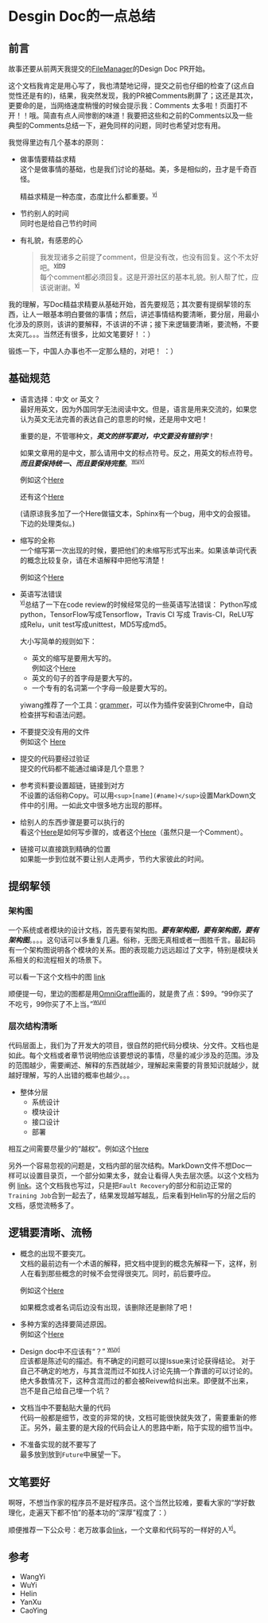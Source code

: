 # Desgin Doc的一点总结
## 前言
故事还要从前两天我提交的[FileManager](https://github.com/PaddlePaddle/Paddle/pull/2013)的Design Doc PR开始。

这个文档我肯定是用心写了，我也清楚地记得，提交之前也仔细的检查了(这点自觉性还是有的)，结果，我突然发现，我的PR被Comments刷屏了；这还是其次，更要命的是，当网络速度稍慢的时候会提示我：Comments 太多啦！页面打不开！！哦。简直有点人间惨剧的味道！我要把这些和之前的Comments以及一些典型的Comments总结一下，避免同样的问题，同时也希望对您有用。

我觉得里边有几个基本的原则：
  
- 做事情要精益求精  
  这个是做事情的基础，也是我们讨论的基础。美，多是相似的，丑才是千奇百怪。
  
  精益求精是一种态度，态度比什么都重要。<sup>[yi](#yi)</sup>
- 节约别人的时间  
  同时也是给自己节约时间
  
- 有礼貌，有感恩的心
  > 我发现诸多之前提了comment，但是没有改，也没有回复。这个不太好吧。<sup>[ying](#ying)</sup>   
  > 每个comment都必须回复。这是开源社区的基本礼貌。别人帮了忙，应该说谢谢。<sup>[yi](#yi)</sup>

我的理解，写Doc精益求精要从基础开始，首先要规范；其次要有提纲挈领的东西，让人一眼基本明白要做的事情；然后，讲述事情结构要清晰，要分层，用最小化涉及的原则，该讲的要解释，不该讲的不讲；接下来逻辑要清晰，要流畅，不要太突兀。。。当然还有很多，比如文笔要好！：）

锻炼一下，中国人办事也不一定那么糙的，对吧！ ：）

## 基础规范

- 语言选择：中文 or 英文？  
  最好用英文，因为外国同学无法阅读中文。但是，语言是用来交流的，如果您认为英文无法完善的表达自己的意思的时候，还是用中文吧！
  
  重要的是，不管哪种文，***英文的拼写要对，中文要没有错别字***！
  
  如果文章用的是中文，那么请用中文的标点符号。反之，用英文的标点符号。***而且要保持统一、而且要保持完整***。<sup>[wuyi](#wuyi)</sup>
  
  例如这个[Here](https://github.com/PaddlePaddle/Paddle/pull/2013#discussion_r114951817)
  
  还有这个[Here](https://github.com/PaddlePaddle/Paddle/pull/2013#discussion_r115093563)
  
  (请原谅我多加了一个Here做锚文本，Sphinx有一个bug，用中文的会报错。下边的处理类似。)

- 缩写的全称   
  一个缩写第一次出现的时候，要把他们的未缩写形式写出来。如果该单词代表的概念比较复杂，请在术语解释中把他写清楚！
  
  例如这个[Here](https://github.com/PaddlePaddle/Paddle/pull/2013#discussion_r115093329)  
  
- 英语写法错误   
  <sup>[yi](#yi)</sup>总结了一下在code review的时候经常见的一些英语写法错误： Python写成python，TensorFlow写成Tensorflow，Travis CI 写成 Travis-CI，ReLU写成Relu，unit test写成unittest，MD5写成md5。

  大小写简单的规则如下：  
  - 英文的缩写是要用大写的。  
    例如这个[Here](https://github.com/PaddlePaddle/Paddle/pull/2013#discussion_r115091985)
  - 英文的句子的首字母是要大写的。
  - 一个专有的名词第一个字母一般是要大写的。
 
  yiwang推荐了一个工具：[grammer](https://www.grammarly.com/)，可以作为插件安装到Chrome中，自动检查拼写和语法问题。
  
- 不要提交没有用的文件  
  例如这个 [Here](https://github.com/PaddlePaddle/Paddle/pull/1964#discussion_r114414822)
  
- 提交的代码要经过验证  
  提交的代码都不能通过编译是几个意思？
  
- 参考资料要设置超链，链接到对方  
  不设置的话俗称Copy。可以用`<sup>[name](#name)</sup>`设置MarkDown文件中的引用。一如此文中很多地方出现的那样。
  
- 给别人的东西步骤是要可以执行的  
  看这个[Here](https://github.com/wangkuiyi/ipynb)是如何写步骤的，或者这个[Here](https://github.com/PaddlePaddle/Paddle/pull/1602#issuecomment-285964510)（虽然只是一个Comment）。
  
- 链接可以直接跳到精确的位置  
  如果能一步到位就不要让别人走两步，节约大家彼此的时间。

## 提纲挈领
### 架构图
一个系统或者模块的设计文档，首先要有架构图。***要有架构图，要有架构图，要有架构图***。。。。这句话可以多重复几遍。俗称，无图无真相或者一图胜千言。最起码有一个架构图说明各个模块的关系。图的表现能力远远超过了文字，特别是模块关系相关的和流程相关的场景下。

可以看一下这个文档中的图 [link](https://github.com/PaddlePaddle/Paddle/tree/develop/doc/design/cluster_train)

顺便提一句，里边的图都是用[OmniGraffle](https://www.omnigroup.com/omnigraffle)画的，就是贵了点：$99。“99你买了不吃亏，99你买了不上当。”<sup>[wuyi](#wuyi)</sup>

### 层次结构清晰
代码层面上，我们为了开发大的项目，很自然的把代码分模块、分文件。文档也是如此。每个文档或者章节说明他应该要想说的事情，尽量的减少涉及的范围。涉及的范围越少，需要阐述、解释的东西就越少，理解起来需要的背景知识就越少，就越好理解，写的人出错的概率也越少。。。

- 整体分层
  - 系统设计
  - 模块设计
  - 接口设计
  - 部署
  
相互之间需要尽量少的“越权”。例如这个[Here](https://github.com/PaddlePaddle/Paddle/pull/2013#discussion_r115147388)

另外一个容易忽视的问题是，文档内部的层次结构。MarkDown文件不想Doc一样可以设置目录页，一个部分如果太多，就会让看得人失去层次感。以这个文档为例 [link](https://github.com/PaddlePaddle/Paddle/tree/develop/doc/design/cluster_train)。这个文档我也写过，只是把`Fault Recovery`的部分和前边正常的`Training Job`合到一起去了，结果发现越写越乱，后来看到Helin写的分层之后的文档，感觉流畅多了。

## 逻辑要清晰、流畅
- 概念的出现不要突兀。  
  文档的最前边有一个术语的解释，把文档中提到的概念先解释一下，这样，别人在看到那些概念的时候不会觉得很突兀。同时，前后要呼应。  
  
  例如这个[Here](https://github.com/PaddlePaddle/Paddle/pull/2013#discussion_r114952115)
  
  如果概念或者名词后边没有出现，该删除还是删除了吧！
  
- 多种方案的选择要简述原因。  
  例如这个[Here](https://github.com/PaddlePaddle/Paddle/pull/2013#discussion_r115147115)
  
- Design doc中不应该有“？” <sup>[wuyi](#wuyi)</sup>   
  应该都是陈述句的描述。有不确定的问题可以提Issue来讨论获得结论。
  对于自己不确定的地方，与其含混而过不如找人讨论先搞一个靠谱的可以讨论的。绝大多数情况下，这种含混而过的都会被Reivew给纠出来。即便就不出来，岂不是自己给自己埋一个坑？
  
- 文档当中不要黏贴大量的代码  
  代码一般都是细节，改变的非常的快，文档可能很快就失效了，需要重新的修正。另外，最主要的是大段的代码会让人的思路中断，陷于实现的细节当中。
  
- 不准备实现的就不要写了  
  最多放到放到`Future`中展望一下。

## 文笔要好
啊呀，不想当作家的程序员不是好程序员。这个当然比较难，要看大家的“学好数理化，走遍天下都不怕”的基本功的“深厚”程度了：）

顺便推荐一下公众号：老万故事会[link](https://freewechat.com/profile/MzI1MDQ3NTAxOQ==)，一个文章和代码写的一样好的人<sup>[yi](#yi)</sup>。

## 参考
- <a name=yi>WangYi</a>
- <a name=WuYi>WuYi</a>
- <a name=Helin>Helin</a>
- <a name=YanXu>YanXu</a>
- <a name=CaoYing>CaoYing</a>
